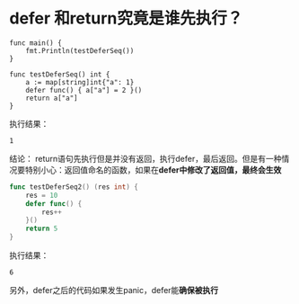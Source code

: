 # defer 和return究竟是谁先执行？
```
func main() {
	fmt.Println(testDeferSeq())
}

func testDeferSeq() int {
	a := map[string]int{"a": 1}
	defer func() { a["a"] = 2 }()
	return a["a"]
}

```
执行结果：
```
1
```
结论： return语句先执行但是并没有返回，执行defer，最后返回。但是有一种情况要特别小心：返回值命名的函数，如果在**defer中修改了返回值，最终会生效**
```go
func testDeferSeq2() (res int) {
	res = 10
	defer func() {
		res++
	}()
	return 5
}
```
执行结果：
```
6
```
另外，defer之后的代码如果发生panic，defer能**确保被执行**
```go

```